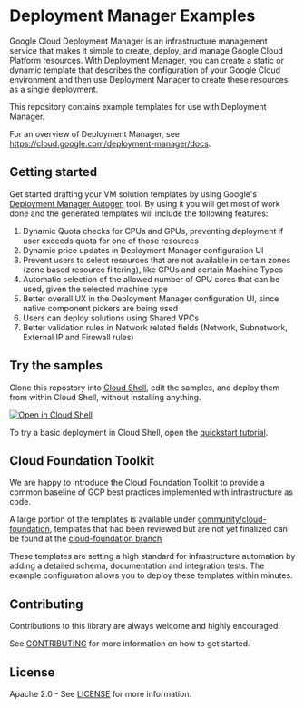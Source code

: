 # Deployment Manager Examples

Google Cloud Deployment Manager is an infrastructure management service that makes it simple to create, deploy, and manage Google Cloud Platform resources. With Deployment Manager, you can create a static or dynamic template that describes the configuration of your Google Cloud environment and then use Deployment Manager to create these resources as a single deployment.

This repository contains example templates for use with Deployment Manager.

For an overview of Deployment Manager, see https://cloud.google.com/deployment-manager/docs.

## Getting started

Get started drafting your VM solution templates by using Google's [Deployment Manager Autogen](https://github.com/GoogleCloudPlatform/deploymentmanager-autogen) tool. By using it you will get most of work done and the generated templates will include the following features:

1. Dynamic Quota checks for CPUs and GPUs, preventing deployment if user exceeds quota for one of those resources
2. Dynamic price updates in Deployment Manager configuration UI
3. Prevent users to select resources that are not available in certain zones (zone based resource filtering), like GPUs and certain Machine Types
4. Automatic selection of the allowed number of GPU cores that can be used, given the selected machine type
5. Better overall UX in the Deployment Manager configuration UI, since native component pickers are being used
6. Users can deploy solutions using Shared VPCs
7. Better validation rules in Network related fields (Network, Subnetwork, External IP and Firewall rules)

## Try the samples

Clone this repostory into [Cloud Shell](https://cloud.google.com/shell/), edit the samples, and deploy them from within Cloud Shell, without installing anything.

[![Open in Cloud Shell](http://gstatic.com/cloudssh/images/open-btn.svg)](https://console.cloud.google.com/cloudshell/open?git_repo=https%3A%2F%2Fgithub.com%2FGoogleCloudPlatform%2Fdeploymentmanager-samples&page=editor)

To try a basic deployment in Cloud Shell, open the [quickstart tutorial](https://console.cloud.google.com/cloudshell/open?git_repo=https%3A%2F%2Fgithub.com%2FGoogleCloudPlatform%2Fdeploymentmanager-samples&page=editor&tutorial=quickstart.md).

## Cloud Foundation Toolkit

We are happy to introduce the Cloud Foundation Toolkit to provide a common baseline of GCP best practices implemented with infrastructure as code.

A large portion of the templates is available under [community/cloud-foundation](https://github.com/GoogleCloudPlatform/deploymentmanager-samples/tree/master/community/cloud-foundation), templates that had been reviewed but are not yet finalized can be found at the [cloud-foundation branch](https://github.com/GoogleCloudPlatform/deploymentmanager-samples/tree/cloud-foundation/community/cloud-foundation)

These templates are setting a high standard for infrastructure automation by adding a detailed schema, documentation and integration tests. The example configuration allows you to deploy these templates within minutes.

## Contributing

Contributions to this library are always welcome and highly encouraged.

See [CONTRIBUTING](CONTRIBUTING) for more information on how to get started.

## License

Apache 2.0 - See [LICENSE](LICENSE) for more information.
